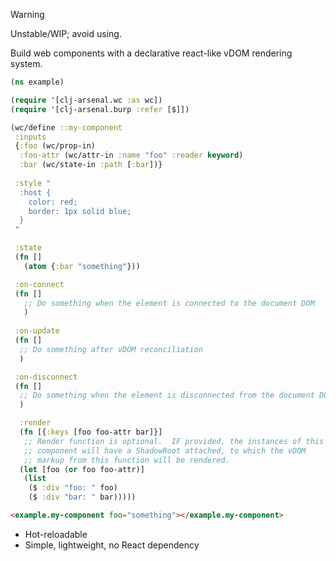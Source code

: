 > [!WARNING]
> Unstable/WIP; avoid using.

Build web components with a declarative react-like vDOM rendering
system.

```clojure
(ns example)

(require '[clj-arsenal.wc :as wc])
(require '[clj-arsenal.burp :refer [$]])

(wc/define ::my-component
 :inputs
 {:foo (wc/prop-in)
  :foo-attr (wc/attr-in :name "foo" :reader keyword)
  :bar (wc/state-in :path [:bar])}
 
 :style "
  :host {
    color: red;
    border: 1px solid blue;
  }
 "

 :state
 (fn []
   (atom {:bar "something"}))

 :on-connect
 (fn []
   ;; Do something when the element is connected to the document DOM
   )
 
 :on-update
 (fn []
  ;; Do something after vDOM reconciliation
  )

 :on-disconnect
 (fn []
  ;; Do something when the element is disconnected from the document DOM
  )

  :render
  (fn [{:keys [foo foo-attr bar]}]
   ;; Render function is optional.  IF provided, the instances of this
   ;; component will have a ShadowRoot attached, to which the vDOM
   ;; markup from this function will be rendered.
  (let [foo (or foo foo-attr)]
   (list
    ($ :div "foo: " foo)
    ($ :div "bar: " bar)))))
```

```html
<example.my-component foo="something"></example.my-component>
```

- Hot-reloadable
- Simple, lightweight, no React dependency
